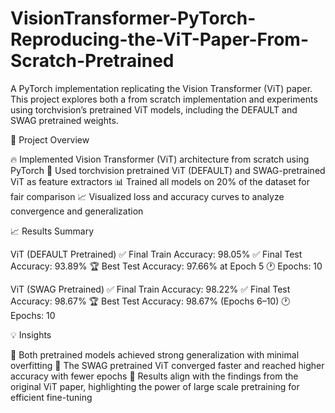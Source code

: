 # VisionTransformer-PyTorch-Reproducing-the-ViT-Paper-From-Scratch-Pretrained
A PyTorch implementation replicating the Vision Transformer (ViT) paper.
This project explores both a from scratch implementation and experiments using torchvision’s pretrained ViT models, including the DEFAULT and SWAG pretrained weights.

🚀 Project Overview

🔥 Implemented Vision Transformer (ViT) architecture from scratch using PyTorch
🧠 Used torchvision pretrained ViT (DEFAULT) and SWAG-pretrained ViT as feature extractors
📊 Trained all models on 20% of the dataset for fair comparison
📈 Visualized loss and accuracy curves to analyze convergence and generalization

📈 Results Summary

ViT (DEFAULT Pretrained)
✅ Final Train Accuracy: 98.05%
✅ Final Test Accuracy: 93.89%
🏆 Best Test Accuracy: 97.66% at Epoch 5
🕐 Epochs: 10

ViT (SWAG Pretrained)
✅ Final Train Accuracy: 98.22%
✅ Final Test Accuracy: 98.67%
🏆 Best Test Accuracy: 98.67% (Epochs 6–10)
🕐 Epochs: 10

💡 Insights

🔹 Both pretrained models achieved strong generalization with minimal overfitting
🔹 The SWAG pretrained ViT converged faster and reached higher accuracy with fewer epochs
🔹 Results align with the findings from the original ViT paper, highlighting the power of large scale pretraining for efficient fine-tuning
